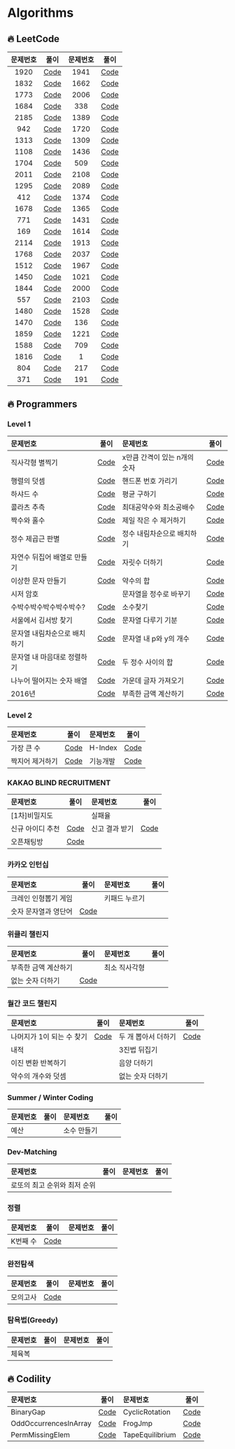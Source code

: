 # Algorithms

## 🔥 LeetCode

| 문제번호 |                                                        풀이                                                         | 문제번호 |                                                          풀이                                                          |
| :------: | :-----------------------------------------------------------------------------------------------------------------: | :------: | :--------------------------------------------------------------------------------------------------------------------: |
|   1920   |           [Code](https://github.com/oooezy/Algorithms/blob/main/LeetCode/BuildArrayfromPermutation.swift)           |   1941   | [Code](https://github.com/oooezy/Algorithms/blob/main/LeetCode/CheckIfAllCharactersHaveEqualNumberOfOccurrences.swift) |
|   1832   |          [Code](https://github.com/oooezy/Algorithms/blob/main/LeetCode/CheckIfTheSentenceIsPangram.swift)          |   1662   |       [Code](https://github.com/oooezy/Algorithms/blob/main/LeetCode/CheckIfTwoStringArraysAreEquivalent.swift)        |
|   1773   |            [Code](https://github.com/oooezy/Algorithms/blob/main/LeetCode/CountItemsMatchingARule.swift)            |   2006   |    [Code](https://github.com/oooezy/Algorithms/blob/main/LeetCode/CountNumberOfPairsWithAbsoluteDifferenceK.swift)     |
|   1684   |       [Code](https://github.com/oooezy/Algorithms/blob/main/LeetCode/CountTheNumberOfConsistentStrings.swift)       |   338    |                   [Code](https://github.com/oooezy/Algorithms/blob/main/LeetCode/CountingBits.swift)                   |
|   2185   |         [Code](https://github.com/oooezy/Algorithms/blob/main/LeetCode/CountingWordsWithAGivenPrefix.swift)         |   1389   |         [Code](https://github.com/oooezy/Algorithms/blob/main/LeetCode/CreateTargetArrayInTheGivenOrder.swift)         |
|   942    |                 [Code](https://github.com/oooezy/Algorithms/blob/main/LeetCode/DIStringMatch.swift)                 |   1720   |                 [Code](https://github.com/oooezy/Algorithms/blob/main/LeetCode/DecodeXORedArray.swift)                 |
|   1313   |        [Code](https://github.com/oooezy/Algorithms/blob/main/LeetCode/DecompressRun-LengthEncodedList.swift)        |   1309   |    [Code](https://github.com/oooezy/Algorithms/blob/main/LeetCode/DecryptStringFromAlphabetToIntegerMapping.swift)     |
|   1108   |             [Code](https://github.com/oooezy/Algorithms/blob/main/LeetCode/DefangingAnIPAddress.swift)              |   1436   |                 [Code](https://github.com/oooezy/Algorithms/blob/main/LeetCode/DestinationCity.swift)                  |
|   1704   |        [Code](https://github.com/oooezy/Algorithms/blob/main/LeetCode/DetermineIfStringHalvesAreAlike.swift)        |   509    |                 [Code](https://github.com/oooezy/Algorithms/blob/main/LeetCode/FibonacciNumber.swift)                  |
|   2011   | [Code](https://github.com/oooezy/Algorithms/blob/main/LeetCode/FinalValueOfVariableAfterPerformingOperations.swift) |   2108   |       [Code](https://github.com/oooezy/Algorithms/blob/main/LeetCode/FindFirstPalindromicStringInTheArray.swift)       |
|   1295   |       [Code](https://github.com/oooezy/Algorithms/blob/main/LeetCode/FindNumbersWithEvenNumberOfDigits.swift)       |   2089   |        [Code](https://github.com/oooezy/Algorithms/blob/main/LeetCode/FindTargetIndicesAfterSortingArray.swift)        |
|   412    |                   [Code](https://github.com/oooezy/Algorithms/blob/main/LeetCode/FizzBuzz.swift)                    |   1374   |  [Code](https://github.com/oooezy/Algorithms/blob/main/LeetCode/GenerateAStringWithCharactersThatHaveOddCounts.swift)  |
|   1678   |           [Code](https://github.com/oooezy/Algorithms/blob/main/LeetCode/GoalParserInterpretation.swift)            |   1365   |   [Code](https://github.com/oooezy/Algorithms/blob/main/LeetCode/HowManyNumbersAreSmallerThanTheCurrentNumber.swift)   |
|   771    |                [Code](https://github.com/oooezy/Algorithms/blob/main/LeetCode/JewelsAndStones.swift)                |   1431   |        [Code](https://github.com/oooezy/Algorithms/blob/main/LeetCode/KidsWithTheGreatestNumberOfCandies.swift)        |
|   169    |                [Code](https://github.com/oooezy/Algorithms/blob/main/LeetCode/MajorityElement.swift)                |   1614   |       [Code](https://github.com/oooezy/Algorithms/blob/main/LeetCode/MaximumNestingDepthOfTheParentheses.swift)        |
|   2114   |     [Code](https://github.com/oooezy/Algorithms/blob/main/LeetCode/MaximumNumberOfWordsFoundInSentences.swift)      |   1913   |     [Code](https://github.com/oooezy/Algorithms/blob/main/LeetCode/MaximumProductDifferenceBetweenTwoPairs.swift)      |
|   1768   |            [Code](https://github.com/oooezy/Algorithms/blob/main/LeetCode/MergeStringsAlternately.swift)            |   2037   |        [Code](https://github.com/oooezy/Algorithms/blob/main/LeetCode/MinimumNumberOfMovesToSeatEveryone.swift)        |
|   1512   |               [Code](https://github.com/oooezy/Algorithms/blob/main/LeetCode/NumberOfGoodPairs.swift)               |   1967   |   [Code](https://github.com/oooezy/Algorithms/blob/main/LeetCode/NumberOfStringsThatAppearAsSubstringsInWord.swift)    |
|   1450   |   [Code](https://github.com/oooezy/Algorithms/blob/main/LeetCode/NumberOfStudentsDoingHomeworkAtAGivenTime.swift)   |   1021   |            [Code](https://github.com/oooezy/Algorithms/blob/main/LeetCode/RemoveOutermostParentheses.swift)            |
|   1844   |        [Code](https://github.com/oooezy/Algorithms/blob/main/LeetCode/ReplaceAllDigitsWithCharacters.swift)         |   2000   |               [Code](https://github.com/oooezy/Algorithms/blob/main/LeetCode/ReversePrefixOfWord.swift)                |
|   557    |           [Code](https://github.com/oooezy/Algorithms/blob/main/LeetCode/ReverseWordsInAStringIII.swift)            |   2103   |                   [Code](https://github.com/oooezy/Algorithms/blob/main/LeetCode/RingsAndRods.swift)                   |
|   1480   |              [Code](https://github.com/oooezy/Algorithms/blob/main/LeetCode/RunningSumOf1dArray.swift)              |   1528   |              [Code](https://github.com/oooezy/Algorithms/commit/2b00f021f7d5e7bdb0d671c938e7eaebf89a5b6c)              |
|   1470   |                [Code](https://github.com/oooezy/Algorithms/blob/main/LeetCode/ShuffleTheArray.swift)                |   136    |                   [Code](https://github.com/oooezy/Algorithms/blob/main/LeetCode/SingleNumber.swift)                   |
|   1859   |              [Code](https://github.com/oooezy/Algorithms/blob/main/LeetCode/SortingTheSentence.swift)               |   1221   |          [Code](https://github.com/oooezy/Algorithms/blob/main/LeetCode/SplitAStringInBalancedStrings.swift)           |
|   1588   |          [Code](https://github.com/oooezy/Algorithms/blob/main/LeetCode/SumOfAllOddLengthSubarrays.swift)           |   709    |                   [Code](https://github.com/oooezy/Algorithms/blob/main/LeetCode/ToLowerCase.swift)                    |
|   1816   |               [Code](https://github.com/oooezy/Algorithms/blob/main/LeetCode/TruncateSentence.swift)                |    1     |                      [Code](https://github.com/oooezy/Algorithms/blob/main/LeetCode/TwoSum.swift)                      |
|   804    |             [Code](https://github.com/oooezy/Algorithms/blob/main/LeetCode/UniqueMorseCodeWords.swift)              |   217    |                [Code](https://github.com/oooezy/Algorithms/blob/main/LeetCode/ContainsDuplicate.swift)                 |
|   371    |           [Code](https://github.com/oooezy/Algorithms/blob/main/LeetCode/Sum%20of%20Two%20Integers.swift)           |   191    |              [Code](https://github.com/oooezy/Algorithms/blob/main/LeetCode/Number%20of%201%20Bits.swift)              |

## 🔥 Programmers

### Level 1

| 문제번호                     |                                                                                                                          풀이                                                                                                                          | 문제번호                     |                                                                                                                     풀이                                                                                                                      |
| :--------------------------- | :----------------------------------------------------------------------------------------------------------------------------------------------------------------------------------------------------------------------------------------------------: | :--------------------------- | :-------------------------------------------------------------------------------------------------------------------------------------------------------------------------------------------------------------------------------------------: |
| 직사각형 별찍기              |                             [Code](https://github.com/oooezy/Algorithms/blob/main/%ED%94%84%EB%A1%9C%EA%B7%B8%EB%9E%98%EB%A8%B8%EC%8A%A4/Level1/%EC%A7%81%EC%82%AC%EA%B0%81%ED%98%95%20%EB%B3%84%EC%B0%8D%EA%B8%B0.swift)                              | x만큼 간격이 있는 n개의 숫자 | [Code](https://github.com/oooezy/Algorithms/blob/main/%ED%94%84%EB%A1%9C%EA%B7%B8%EB%9E%98%EB%A8%B8%EC%8A%A4/Level1/x%EB%A7%8C%ED%81%BC%20%EA%B0%84%EA%B2%A9%EC%9D%B4%20%EC%9E%88%EB%8A%94%20n%EA%B0%9C%EC%9D%98%20%EC%88%AB%EC%9E%90.swift)  |
| 행렬의 덧셈                  |                                      [Code](https://github.com/oooezy/Algorithms/blob/main/%ED%94%84%EB%A1%9C%EA%B7%B8%EB%9E%98%EB%A8%B8%EC%8A%A4/Level1/%ED%96%89%EB%A0%AC%EC%9D%98%20%EB%8D%A7%EC%85%88.swift)                                       | 핸드폰 번호 가리기           |                   [Code](https://github.com/oooezy/Algorithms/blob/main/%ED%94%84%EB%A1%9C%EA%B7%B8%EB%9E%98%EB%A8%B8%EC%8A%A4/Level1/%ED%95%B8%EB%93%9C%ED%8F%B0%20%EB%B2%88%ED%98%B8%20%EA%B0%80%EB%A6%AC%EA%B8%B0.swift)                   |
| 하샤드 수                    |                                           [Code](https://github.com/oooezy/Algorithms/blob/main/%ED%94%84%EB%A1%9C%EA%B7%B8%EB%9E%98%EB%A8%B8%EC%8A%A4/Level1/%ED%95%98%EC%83%A4%EB%93%9C%20%EC%88%98.swift)                                           | 평균 구하기                  |                                  [Code](https://github.com/oooezy/Algorithms/blob/main/%ED%94%84%EB%A1%9C%EA%B7%B8%EB%9E%98%EB%A8%B8%EC%8A%A4/Level1/%ED%8F%89%EA%B7%A0%20%EA%B5%AC%ED%95%98%EA%B8%B0.swift)                                  |
| 콜라츠 추측                  |                                      [Code](https://github.com/oooezy/Algorithms/blob/main/%ED%94%84%EB%A1%9C%EA%B7%B8%EB%9E%98%EB%A8%B8%EC%8A%A4/Level1/%EC%BD%9C%EB%9D%BC%EC%B8%A0%20%EC%B6%94%EC%B8%A1.swift)                                       | 최대공약수와 최소공배수      |       [Code](https://github.com/oooezy/Algorithms/blob/main/%ED%94%84%EB%A1%9C%EA%B7%B8%EB%9E%98%EB%A8%B8%EC%8A%A4/Level1/%EC%B5%9C%EB%8C%80%EA%B3%B5%EC%95%BD%EC%88%98%EC%99%80%20%EC%B5%9C%EC%86%8C%EA%B3%B5%EB%B0%B0%EC%88%98.swift)       |
| 짝수와 홀수                  |                                      [Code](https://github.com/oooezy/Algorithms/blob/main/%ED%94%84%EB%A1%9C%EA%B7%B8%EB%9E%98%EB%A8%B8%EC%8A%A4/Level1/%EC%A7%9D%EC%88%98%EC%99%80%20%ED%99%80%EC%88%98.swift)                                       | 제일 작은 수 제거하기        |             [Code](https://github.com/oooezy/Algorithms/blob/main/%ED%94%84%EB%A1%9C%EA%B7%B8%EB%9E%98%EB%A8%B8%EC%8A%A4/Level1/%EC%A0%9C%EC%9D%BC%20%EC%9E%91%EC%9D%80%20%EC%88%98%20%EC%A0%9C%EA%B1%B0%ED%95%98%EA%B8%B0.swift)             |
| 정수 제곱근 판별             |                            [Code](https://github.com/oooezy/Algorithms/blob/main/%ED%94%84%EB%A1%9C%EA%B7%B8%EB%9E%98%EB%A8%B8%EC%8A%A4/Level1/%EC%A0%95%EC%88%98%20%EC%A0%9C%EA%B3%B1%EA%B7%BC%20%ED%8C%90%EB%B3%84.swift)                            | 정수 내림차순으로 배치하기   | [Code](https://github.com/oooezy/Algorithms/blob/main/%ED%94%84%EB%A1%9C%EA%B7%B8%EB%9E%98%EB%A8%B8%EC%8A%A4/Level1/%EC%A0%95%EC%88%98%20%EB%82%B4%EB%A6%BC%EC%B0%A8%EC%88%9C%EC%9C%BC%EB%A1%9C%20%EB%B0%B0%EC%B9%98%ED%95%98%EA%B8%B0.swift) |
| 자연수 뒤집어 배열로 만들기  |    [Code](https://github.com/oooezy/Algorithms/blob/main/%ED%94%84%EB%A1%9C%EA%B7%B8%EB%9E%98%EB%A8%B8%EC%8A%A4/Level1/%EC%9E%90%EC%97%B0%EC%88%98%20%EB%92%A4%EC%A7%91%EC%96%B4%20%EB%B0%B0%EC%97%B4%EB%A1%9C%20%EB%A7%8C%EB%93%A4%EA%B8%B0.swift)    | 자릿수 더하기                |                             [Code](https://github.com/oooezy/Algorithms/blob/main/%ED%94%84%EB%A1%9C%EA%B7%B8%EB%9E%98%EB%A8%B8%EC%8A%A4/Level1/%EC%9E%90%EB%A6%BF%EC%88%98%20%EB%8D%94%ED%95%98%EA%B8%B0.swift)                              |
| 이상한 문자 만들기           |                       [Code](https://github.com/oooezy/Algorithms/blob/main/%ED%94%84%EB%A1%9C%EA%B7%B8%EB%9E%98%EB%A8%B8%EC%8A%A4/Level1/%EC%9D%B4%EC%83%81%ED%95%9C%20%EB%AC%B8%EC%9E%90%20%EB%A7%8C%EB%93%A4%EA%B8%B0.swift)                        | 약수의 합                    |                                      [Code](https://github.com/oooezy/Algorithms/blob/main/%ED%94%84%EB%A1%9C%EA%B7%B8%EB%9E%98%EB%A8%B8%EC%8A%A4/Level1/%EC%95%BD%EC%88%98%EC%9D%98%20%ED%95%A9.swift)                                       |
| 시저 암호                    |                                                                                                                                                                                                                                                        | 문자열을 정수로 바꾸기       |          [Code](https://github.com/oooezy/Algorithms/blob/main/%ED%94%84%EB%A1%9C%EA%B7%B8%EB%9E%98%EB%A8%B8%EC%8A%A4/Level1/%EB%AC%B8%EC%9E%90%EC%97%B4%EC%9D%84%20%EC%A0%95%EC%88%98%EB%A1%9C%20%EB%B0%94%EA%BE%B8%EA%B8%B0.swift)          |
| 수박수박수박수박수박수?      |           [Code](https://github.com/oooezy/Algorithms/blob/main/%ED%94%84%EB%A1%9C%EA%B7%B8%EB%9E%98%EB%A8%B8%EC%8A%A4/Level1/%EC%88%98%EB%B0%95%EC%88%98%EB%B0%95%EC%88%98%EB%B0%95%EC%88%98%EB%B0%95%EC%88%98%EB%B0%95%EC%88%98%3F.swift)            | 소수찾기                     |                                      [Code](https://github.com/oooezy/Algorithms/blob/main/%ED%94%84%EB%A1%9C%EA%B7%B8%EB%9E%98%EB%A8%B8%EC%8A%A4/Level1/%EC%86%8C%EC%88%98%20%EC%B0%BE%EA%B8%B0.swift)                                       |
| 서울에서 김서방 찾기         |                   [Code](https://github.com/oooezy/Algorithms/blob/main/%ED%94%84%EB%A1%9C%EA%B7%B8%EB%9E%98%EB%A8%B8%EC%8A%A4/Level1/%EC%84%9C%EC%9A%B8%EC%97%90%EC%84%9C%20%EA%B9%80%EC%84%9C%EB%B0%A9%20%EC%B0%BE%EA%B8%B0.swift)                   | 문자열 다루기 기분           |                   [Code](https://github.com/oooezy/Algorithms/blob/main/%ED%94%84%EB%A1%9C%EA%B7%B8%EB%9E%98%EB%A8%B8%EC%8A%A4/Level1/%EB%AC%B8%EC%9E%90%EC%97%B4%20%EB%8B%A4%EB%A3%A8%EA%B8%B0%20%EA%B8%B0%EB%B3%B8.swift)                   |
| 문자열 내림차순으로 배치하기 | [Code](https://github.com/oooezy/Algorithms/blob/main/%ED%94%84%EB%A1%9C%EA%B7%B8%EB%9E%98%EB%A8%B8%EC%8A%A4/Level1/%EB%AC%B8%EC%9E%90%EC%97%B4%20%EB%82%B4%EB%A6%BC%EC%B0%A8%EC%88%9C%EC%9C%BC%EB%A1%9C%20%EB%B0%B0%EC%B9%98%ED%95%98%EA%B8%B0.swift) | 문자열 내 p와 y의 개수       |               [Code](https://github.com/oooezy/Algorithms/blob/main/%ED%94%84%EB%A1%9C%EA%B7%B8%EB%9E%98%EB%A8%B8%EC%8A%A4/Level1/%EB%AC%B8%EC%9E%90%EC%97%B4%20%EB%82%B4%20p%EC%99%80%20y%EC%9D%98%20%EA%B0%9C%EC%88%98.swift)               |
| 문자열 내 마음대로 정렬하기  |    [Code](https://github.com/oooezy/Algorithms/blob/main/%ED%94%84%EB%A1%9C%EA%B7%B8%EB%9E%98%EB%A8%B8%EC%8A%A4/Level1/%EB%AC%B8%EC%9E%90%EC%97%B4%20%EB%82%B4%20%EB%A7%88%EC%9D%8C%EB%8C%80%EB%A1%9C%20%EC%A0%95%EB%A0%AC%ED%95%98%EA%B8%B0.swift)    | 두 정수 사이의 합            |                      [Code](https://github.com/oooezy/Algorithms/blob/main/%ED%94%84%EB%A1%9C%EA%B7%B8%EB%9E%98%EB%A8%B8%EC%8A%A4/Level1/%EB%91%90%20%EC%A0%95%EC%88%98%20%EC%82%AC%EC%9D%B4%EC%9D%98%20%ED%95%A9.swift)                      |
| 나누어 떨어지는 숫자 배열    |        [Code](https://github.com/oooezy/Algorithms/blob/main/%ED%94%84%EB%A1%9C%EA%B7%B8%EB%9E%98%EB%A8%B8%EC%8A%A4/Level1/%EB%82%98%EB%88%84%EC%96%B4%20%EB%96%A8%EC%96%B4%EC%A7%80%EB%8A%94%20%EC%88%AB%EC%9E%90%20%EB%B0%B0%EC%97%B4.swift)         | 가운데 글자 가져오기         |              [Code](https://github.com/oooezy/Algorithms/blob/main/%ED%94%84%EB%A1%9C%EA%B7%B8%EB%9E%98%EB%A8%B8%EC%8A%A4/Level1/%EA%B0%80%EC%9A%B4%EB%8D%B0%20%EA%B8%80%EC%9E%90%20%EA%B0%80%EC%A0%B8%EC%98%A4%EA%B8%B0.swift)               |
| 2016년                       |                                                        [Code](https://github.com/oooezy/Algorithms/blob/main/%ED%94%84%EB%A1%9C%EA%B7%B8%EB%9E%98%EB%A8%B8%EC%8A%A4/Level1/2016%EB%85%84.swift)                                                        | 부족한 금액 계산하기         |              [Code](https://github.com/oooezy/Algorithms/blob/main/%ED%94%84%EB%A1%9C%EA%B7%B8%EB%9E%98%EB%A8%B8%EC%8A%A4/Level1/%EB%B6%80%EC%A1%B1%ED%95%9C%20%EA%B8%88%EC%95%A1%20%EA%B3%84%EC%82%B0%ED%95%98%EA%B8%B0.swift)               |

### Level 2

| 문제번호        |                                                                                             풀이                                                                                              | 문제번호 |                                                                              풀이                                                                               |
| :-------------- | :-------------------------------------------------------------------------------------------------------------------------------------------------------------------------------------------: | :------- | :-------------------------------------------------------------------------------------------------------------------------------------------------------------: |
| 가장 큰 수      |             [Code](https://github.com/oooezy/Algorithms/blob/main/%ED%94%84%EB%A1%9C%EA%B7%B8%EB%9E%98%EB%A8%B8%EC%8A%A4/Level2/%EA%B0%80%EC%9E%A5%20%ED%81%B0%20%EC%88%98.swift)             | H-Index  |               [Code](https://github.com/oooezy/Algorithms/blob/main/%ED%94%84%EB%A1%9C%EA%B7%B8%EB%9E%98%EB%A8%B8%EC%8A%A4/Level2/H-Index.swift)                |
| 짝지어 제거하기 | [Code](https://github.com/oooezy/Algorithms/blob/main/%ED%94%84%EB%A1%9C%EA%B7%B8%EB%9E%98%EB%A8%B8%EC%8A%A4/Level2/%EC%A7%9D%EC%A7%80%EC%96%B4%20%EC%A0%9C%EA%B1%B0%ED%95%98%EA%B8%B0.swift) | 기능개발 | [Code](https://github.com/oooezy/Algorithms/blob/main/%ED%94%84%EB%A1%9C%EA%B7%B8%EB%9E%98%EB%A8%B8%EC%8A%A4/Level2/%EA%B8%B0%EB%8A%A5%EA%B0%9C%EB%B0%9C.swift) |

### KAKAO BLIND RECRUITMENT

| 문제번호         |                                                                                               풀이                                                                                               | 문제번호       |                                                                                          풀이                                                                                           |
| :--------------- | :----------------------------------------------------------------------------------------------------------------------------------------------------------------------------------------------: | :------------- | :-------------------------------------------------------------------------------------------------------------------------------------------------------------------------------------: |
| [1차]비밀지도    |                                                                                                                                                                                                  | 실패율         |                                                                                                                                                                                         |
| 신규 아이디 추천 | [Code](https://github.com/oooezy/Algorithms/blob/main/%ED%94%84%EB%A1%9C%EA%B7%B8%EB%9E%98%EB%A8%B8%EC%8A%A4/Level2/%EC%8B%A0%EA%B7%9C%20%EC%95%84%EC%9D%B4%EB%94%94%20%EC%B6%94%EC%B2%9C.swift) | 신고 결과 받기 | [Code](https://github.com/oooezy/Algorithms/blob/main/%ED%94%84%EB%A1%9C%EA%B7%B8%EB%9E%98%EB%A8%B8%EC%8A%A4/Level1/%EC%8B%A0%EA%B3%A0%20%EA%B2%B0%EA%B3%BC%20%EB%B0%9B%EA%B8%B0.swift) |
| 오픈채팅방       |             [Code](https://github.com/oooezy/Algorithms/blob/main/%ED%94%84%EB%A1%9C%EA%B7%B8%EB%9E%98%EB%A8%B8%EC%8A%A4/Level2/%EC%98%A4%ED%94%88%EC%B1%84%ED%8C%85%EB%B0%A9.swift)             |

### 카카오 인턴십

| 문제번호             |                                                                                                        풀이                                                                                                        | 문제번호      | 풀이 |
| :------------------- | :----------------------------------------------------------------------------------------------------------------------------------------------------------------------------------------------------------------: | :------------ | :--: |
| 크레인 인형뽑기 게임 |                                                                                                                                                                                                                    | 키패드 누르기 |      |
| 숫자 문자열과 영단어 | [Code](https://github.com/oooezy/Algorithms/blob/main/%ED%94%84%EB%A1%9C%EA%B7%B8%EB%9E%98%EB%A8%B8%EC%8A%A4/Level1/%EC%88%AB%EC%9E%90%20%EB%AC%B8%EC%9E%90%EC%97%B4%EA%B3%BC%20%EC%98%81%EB%8B%A8%EC%96%B4.swift) |

### 위클리 챌린지

| 문제번호             |                                                                                               풀이                                                                                               | 문제번호      | 풀이 |
| :------------------- | :----------------------------------------------------------------------------------------------------------------------------------------------------------------------------------------------: | :------------ | :--: |
| 부족한 금액 계산하기 |                                                                                                                                                                                                  | 최소 직사각형 |      |
| 없는 숫자 더하기     | [Code](https://github.com/oooezy/Algorithms/blob/main/%ED%94%84%EB%A1%9C%EA%B7%B8%EB%9E%98%EB%A8%B8%EC%8A%A4/Level1/%EC%97%86%EB%8A%94%20%EC%88%AB%EC%9E%90%20%EB%8D%94%ED%95%98%EA%B8%B0.swift) |

### 월간 코드 챌린지

| 문제번호                  |                                             풀이                                             | 문제번호            |                                                                                                     풀이                                                                                                     |
| :------------------------ | :------------------------------------------------------------------------------------------: | :------------------ | :----------------------------------------------------------------------------------------------------------------------------------------------------------------------------------------------------------: |
| 나머지가 1이 되는 수 찾기 | [Code](https://github.com/oooezy/Algorithms/commit/7b54834fc3b62373cc4af0e4430b9bde9ef89c6e) | 두 개 뽑아서 더하기 | [Code](https://github.com/oooezy/Algorithms/blob/main/%ED%94%84%EB%A1%9C%EA%B7%B8%EB%9E%98%EB%A8%B8%EC%8A%A4/Level1/%EB%91%90%20%EA%B0%9C%20%EB%BD%91%EC%95%84%EC%84%9C%20%EB%8D%94%ED%95%98%EA%B8%B0.swift) |
| 내적                      |                                                                                              | 3진법 뒤집기        |                                                                                                                                                                                                              |
| 이진 변환 반복하기        |                                                                                              | 음양 더하기         |                                                                                                                                                                                                              |
| 약수의 개수와 덧셈        |                                                                                              | 없는 숫자 더하기    |                                                                                                                                                                                                              |

### Summer / Winter Coding

| 문제번호 | 풀이 | 문제번호    | 풀이 |
| :------- | :--: | :---------- | :--: |
| 예산     |      | 소수 만들기 |      |

### Dev-Matching

| 문제번호                     | 풀이 | 문제번호 | 풀이 |
| :--------------------------- | :--: | :------- | :--: |
| 로또의 최고 순위와 최저 순위 |      |

### 정렬

| 문제번호 |                                                                          풀이                                                                           | 문제번호 | 풀이 |
| :------- | :-----------------------------------------------------------------------------------------------------------------------------------------------------: | :------- | :--: |
| K번째 수 | [Code](https://github.com/oooezy/Algorithms/blob/main/%ED%94%84%EB%A1%9C%EA%B7%B8%EB%9E%98%EB%A8%B8%EC%8A%A4/Level1/K%EB%B2%88%EC%A7%B8%EC%88%98.swift) |

### 완전탐색

| 문제번호 |                                                                              풀이                                                                               | 문제번호 | 풀이 |
| :------- | :-------------------------------------------------------------------------------------------------------------------------------------------------------------: | :------- | :--: |
| 모의고사 | [Code](https://github.com/oooezy/Algorithms/blob/main/%ED%94%84%EB%A1%9C%EA%B7%B8%EB%9E%98%EB%A8%B8%EC%8A%A4/Level1/%EB%AA%A8%EC%9D%98%EA%B3%A0%EC%82%AC.swift) |

### 탐욕법(Greedy)

| 문제번호 | 풀이 | 문제번호 | 풀이 |
| :------- | :--: | :------- | :--: |
| 체육복   |      |

## 🔥 Codility

| 문제번호              |                                            풀이                                             | 문제번호        |                                         풀이                                          |
| :-------------------- | :-----------------------------------------------------------------------------------------: | :-------------- | :-----------------------------------------------------------------------------------: |
| BinaryGap             |       [Code](https://github.com/oooezy/Algorithms/blob/main/Codility/BinaryGap.swift)       | CyclicRotation  | [Code](https://github.com/oooezy/Algorithms/blob/main/Codility/CyclicRotation.swift)  |
| OddOccurrencesInArray | [Code](https://github.com/oooezy/Algorithms/blob/main/Codility/OddOccurrencesInArray.swift) | FrogJmp         |     [Code](https://github.com/oooezy/Algorithms/blob/main/Codility/FrogJmp.swift)     |
| PermMissingElem       |    [Code](https://github.com/oooezy/Algorithms/blob/main/Codility/PermMissingElem.swift)    | TapeEquilibrium | [Code](https://github.com/oooezy/Algorithms/blob/main/Codility/TapeEquilibrium.swift) |
